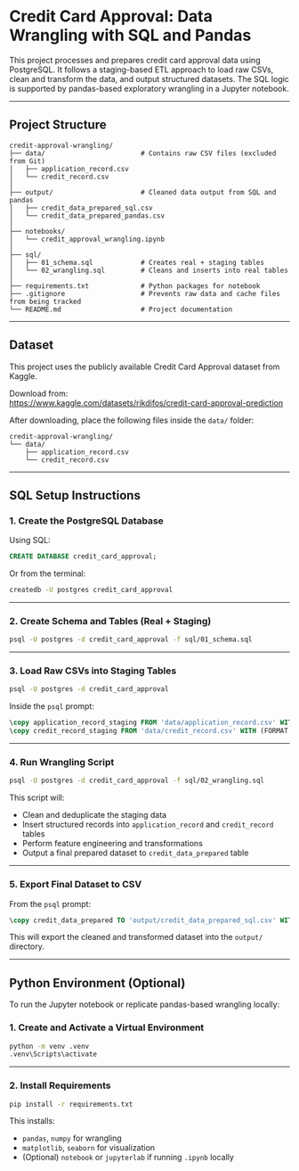 # Credit Card Approval: Data Wrangling with SQL and Pandas

This project processes and prepares credit card approval data using PostgreSQL. It follows a staging-based ETL approach to load raw CSVs, clean and transform the data, and output structured datasets. The SQL logic is supported by pandas-based exploratory wrangling in a Jupyter notebook.

---

## Project Structure

```
credit-approval-wrangling/
├── data/                        # Contains raw CSV files (excluded from Git)
│   ├── application_record.csv
│   └── credit_record.csv
│
├── output/                      # Cleaned data output from SQL and pandas
│   ├── credit_data_prepared_sql.csv
│   └── credit_data_prepared_pandas.csv
│
├── notebooks/
│   └── credit_approval_wrangling.ipynb
│
├── sql/
│   ├── 01_schema.sql            # Creates real + staging tables
│   └── 02_wrangling.sql         # Cleans and inserts into real tables
│
├── requirements.txt             # Python packages for notebook
├── .gitignore                   # Prevents raw data and cache files from being tracked
└── README.md                    # Project documentation
```

---

## Dataset

This project uses the publicly available Credit Card Approval dataset from Kaggle.

Download from:  
https://www.kaggle.com/datasets/rikdifos/credit-card-approval-prediction

After downloading, place the following files inside the `data/` folder:

```
credit-approval-wrangling/
└── data/
    ├── application_record.csv
    └── credit_record.csv
```

---

## SQL Setup Instructions

### 1. Create the PostgreSQL Database

Using SQL:

```sql
CREATE DATABASE credit_card_approval;
```

Or from the terminal:

```bash
createdb -U postgres credit_card_approval
```

---

### 2. Create Schema and Tables (Real + Staging)

```bash
psql -U postgres -d credit_card_approval -f sql/01_schema.sql
```

---

### 3. Load Raw CSVs into Staging Tables

```bash
psql -U postgres -d credit_card_approval
```

Inside the `psql` prompt:

```sql
\copy application_record_staging FROM 'data/application_record.csv' WITH (FORMAT csv, HEADER true);
\copy credit_record_staging FROM 'data/credit_record.csv' WITH (FORMAT csv, HEADER true);
```

---

### 4. Run Wrangling Script

```bash
psql -U postgres -d credit_card_approval -f sql/02_wrangling.sql
```

This script will:

- Clean and deduplicate the staging data
- Insert structured records into `application_record` and `credit_record` tables
- Perform feature engineering and transformations
- Output a final prepared dataset to `credit_data_prepared` table

---

### 5. Export Final Dataset to CSV

From the `psql` prompt:

```sql
\copy credit_data_prepared TO 'output/credit_data_prepared_sql.csv' WITH (FORMAT csv, HEADER true)
```

This will export the cleaned and transformed dataset into the `output/` directory.

---

## Python Environment (Optional)

To run the Jupyter notebook or replicate pandas-based wrangling locally:

### 1. Create and Activate a Virtual Environment

```bash
python -m venv .venv
.venv\Scripts\activate
```

---

### 2. Install Requirements

```bash
pip install -r requirements.txt
```

This installs:

- `pandas`, `numpy` for wrangling
- `matplotlib`, `seaborn` for visualization
- (Optional) `notebook` or `jupyterlab` if running `.ipynb` locally
